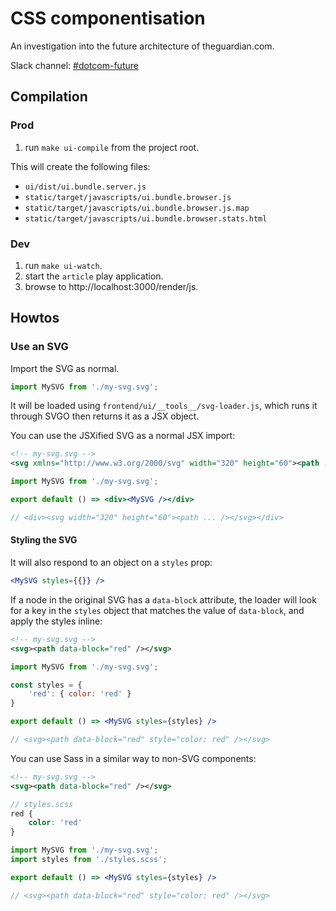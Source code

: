 # CSS componentisation

An investigation into the future architecture of theguardian.com.

Slack channel: [#dotcom-future](https://theguardian.slack.com/messages/C0JES5PEV)

## Compilation

### Prod

1. run `make ui-compile` from the project root.

This will create the following files:

- `ui/dist/ui.bundle.server.js`
- `static/target/javascripts/ui.bundle.browser.js`
- `static/target/javascripts/ui.bundle.browser.js.map`
- `static/target/javascripts/ui.bundle.browser.stats.html`

### Dev

1. run `make ui-watch`.
2. start the `article` play application.
3. browse to http://localhost:3000/render/js.

## Howtos

### Use an SVG

Import the SVG as normal.

```jsx
import MySVG from './my-svg.svg';
```

It will be loaded using `frontend/ui/__tools__/svg-loader.js`, which runs it through SVGO then returns it as a JSX object.

You can use the JSXified SVG as a normal JSX import:

```xml
<!-- my-svg.svg -->
<svg xmlns="http://www.w3.org/2000/svg" width="320" height="60"><path ... /></svg>
```

```jsx
import MySVG from './my-svg.svg';

export default () => <div><MySVG /></div>

// <div><svg width="320" height="60"><path ... /></svg></div>

```
#### Styling the SVG
It will also respond to an object on a `styles` prop:

```jsx
<MySVG styles={{}} />
```
If a node in the original SVG has a `data-block` attribute, the loader will look for a key in the `styles` object that matches the value of `data-block`, and apply the styles inline:

```xml
<!-- my-svg.svg -->
<svg><path data-block="red" /></svg>
```

```jsx
import MySVG from './my-svg.svg';

const styles = {
	'red': { color: 'red' }
}

export default () => <MySVG styles={styles} />

// <svg><path data-block="red" style="color: red" /></svg>

```

You can use Sass in a similar way to non-SVG components:

```xml
<!-- my-svg.svg -->
<svg><path data-block="red" /></svg>
```

```scss
// styles.scss
red {
    color: 'red'
}
```

```jsx
import MySVG from './my-svg.svg';
import styles from './styles.scss';

export default () => <MySVG styles={styles} />

// <svg><path data-block="red" style="color: red" /></svg>

```

